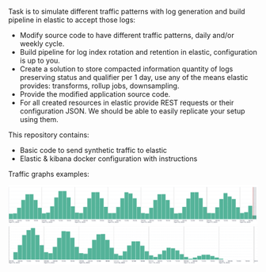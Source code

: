 Task is to simulate different traffic patterns with log generation and build pipeline in elastic to accept those logs:
* Modify source code to have different traffic patterns, daily and/or weekly cycle.
* Build pipeline for log index rotation and retention in elastic, configuration is up to you.
* Create a solution to store compacted information quantity of logs preserving status and qualifier per 1 day, use any of the means elastic provides: transforms, rollup jobs, downsampling.
* Provide the modified application source code.
* For all created resources in elastic provide REST requests or their configuration JSON. We should be able to easily replicate your setup using them.

This repository contains:
* Basic code to send synthetic traffic to elastic
* Elastic & kibana docker configuration with instructions

Traffic graphs examples:

![Daily traffic pattern](images/daily_pattern.png)
![Weekly traffic pattern](images/weekly_pattern.png)

